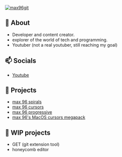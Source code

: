 <a href="https://github.com/max96git/max96git" target="_blank">
  <img src="assets/cookie.ico" alt="max96git" />
</a>


## 👋 About
- Developer and content creator.
- explorer of the world of tech and programming.
- Youtuber (not a real youtuber, still reaching my goal)
## 📫  Socials
- [Youtube](https://youtube.com/@max96git)
## 🌱 Projects
- [max 96 spirals](https://github.com/max96git/max-96-spirals)
- [max 96 cursors](https://github.com/max96git/max-96-cursors)
- [max 96 progressive](https://github.com/max96git/max96-progressive)
- [max 96's MacOS cursors megapack](https://github.com/max96git/max96-s-macos-cursors-megapack)
## 🤖 WIP projects
- GET (git extension tool)
- honeycomb editor
